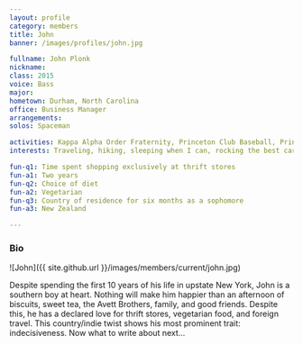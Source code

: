 ```yaml
---
layout: profile
category: members
title: John
banner: /images/profiles/john.jpg

fullname: John Plonk
nickname:
class: 2015
voice: Bass
major:
hometown: Durham, North Carolina
office: Business Manager
arrangements:
solos: Spaceman

activities: Kappa Alpha Order Fraternity, Princeton Club Baseball, Princeton Entrepreneurship Club
interests: Traveling, hiking, sleeping when I can, rocking the best cardigans on campus

fun-q1: Time spent shopping exclusively at thrift stores
fun-a1: Two years
fun-q2: Choice of diet
fun-a2: Vegetarian
fun-q3: Country of residence for six months as a sophomore
fun-a3: New Zealand

---
```


### Bio

![John]({{ site.github.url }}/images/members/current/john.jpg)

Despite spending the first 10 years of his life in upstate New York,
John is a southern boy at heart. Nothing will make him happier than an
afternoon of biscuits, sweet tea, the Avett Brothers, family, and good
friends. Despite this, he has a declared love for thrift stores,
vegetarian food, and foreign travel. This country/indie twist shows
his most prominent trait: indecisiveness. Now what to write about
next...
